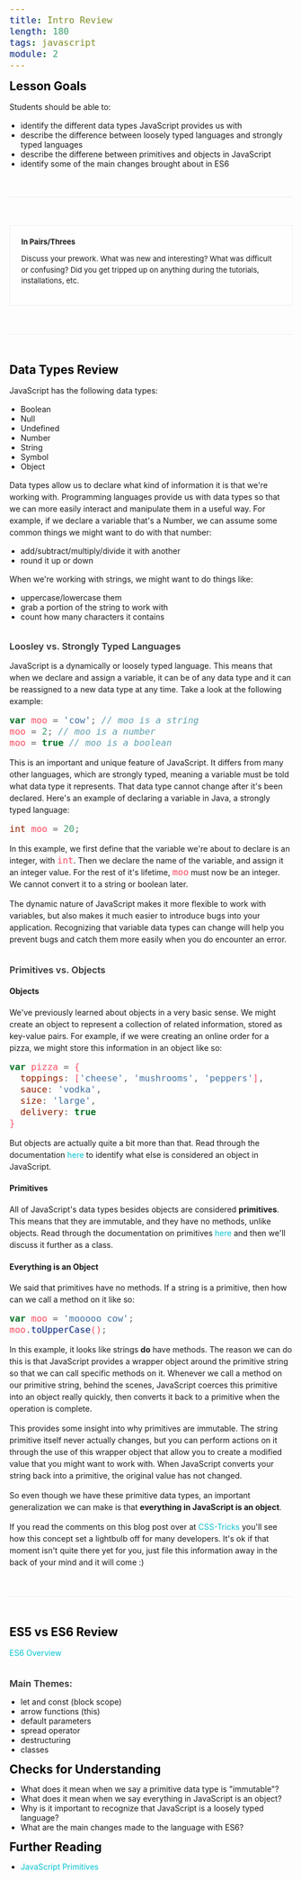 ```yaml
---
title: Intro Review
length: 180
tags: javascript
module: 2
---
```



<style type="text/css">
  a:link,a:visited{text-decoration:none;color:#05c2d1}#toc a:hover,a:hover{color:#000}blockquote{font-family:Lato,sans-serif;font-size:28px;width:90%}#view-toggle span.active, h3{color:#333;font-weight:600}, h4 code{font-size: 20px;color:#fc4b60}#meta{background-color:#05c2d1;font-size:11px;padding:1px 25px;left:0;bottom:0}#meta span{margin:0 5px}#wrapper{display:flex;min-height:100%}#toc{flex-grow:1;background:#f5f5f5;border-right:1px solid #ccc;box-shadow:inset 1px 1px 3px #666;padding:25px 30px;min-width:20%;z-index:2}#toc ol{list-style-type:none;padding:0;margin:0}#toc ol li{padding:3px 0}#toc a:link,#toc a:visited{color:#3c4040}#content-container{flex-grow:3;padding:50px 60px;margin:-30px 8px 0 0;background:#fff;box-shadow:-1px -1px 2px #0097a2;position:relative}#content-container {color:#555}hr{width:100%;height:1px;background-color:#eee;border:0;margin:50px 0} .discuss h4, h2{margin:0}#view-toggle{position:absolute;top:8px;right:10px;font-size:11px;color:#666} h2, h2 a{color:#000} h3{margin:0;padding:20px 0 0} p{line-height:1.5em} ul{-webkit-padding-start:20px} code{font-size:16px;color:#fc4b60} .discuss{padding:20px;font-size:13px;background-color:#fefefe;border:1px solid #eee} img.right{float:right;margin:20px 0 0 50px;max-width:45%}
</style>


## Lesson Goals

Students should be able to:

* identify the different data types JavaScript provides us with
* describe the difference between loosely typed languages and strongly typed languages
* describe the differene between primitives and objects in JavaScript
* identify some of the main changes brought about in ES6


<hr />

<div class="discuss">
  <h4>In Pairs/Threes</h4>
  <p>Discuss your prework. What was new and interesting? What was difficult or confusing? Did you get tripped up on anything during the tutorials, installations, etc.</p>
</div>


<hr />

## Data Types Review

JavaScript has the following data types:

* Boolean
* Null
* Undefined
* Number
* String
* Symbol 
* Object

Data types allow us to declare what kind of information it is that we're working with. Programming languages provide us with data types so that we can more easily interact and manipulate them in a useful way. For example, if we declare a variable that's a Number, we can assume some common things we might want to do with that number:

* add/subtract/multiply/divide it with another
* round it up or down

When we're working with strings, we might want to do things like:

* uppercase/lowercase them
* grab a portion of the string to work with
* count how many characters it contains


### Loosley vs. Strongly Typed Languages

JavaScript is a dynamically or loosely typed language. This means that when we declare and assign a variable, it can be of any data type and it can be reassigned to a new data type at any time. Take a look at the following example:

```js
var moo = 'cow'; // moo is a string
moo = 2; // moo is a number
moo = true // moo is a boolean
```

This is an important and unique feature of JavaScript. It differs from many other languages, which are strongly typed, meaning a variable must be told what data type it represents. That data type cannot change after it's been declared. Here's an example of declaring a variable in Java, a strongly typed language:

```java
int moo = 20;
```

In this example, we first define that the variable we're about to declare is an integer, with `int`. Then we declare the name of the variable, and assign it an integer value. For the rest of it's lifetime, `moo` must now be an integer. We cannot convert it to a string or boolean later.

The dynamic nature of JavaScript makes it more flexible to work with variables, but also makes it much easier to introduce bugs into your application. Recognizing that variable data types can change will help you prevent bugs and catch them more easily when you do encounter an error.


### Primitives vs. Objects


#### Objects

We've previously learned about objects in a very basic sense. We might create an object to represent a collection of related information, stored as key-value pairs. For example, if we were creating an online order for a pizza, we might store this information in an object like so:

```js
var pizza = {
  toppings: ['cheese', 'mushrooms', 'peppers'],
  sauce: 'vodka',
  size: 'large',
  delivery: true
} 
```

But objects are actually quite a bit more than that. Read through the documentation [here](https://developer.mozilla.org/en-US/docs/Web/JavaScript/Data_structures#Objects) to identify what else is considered an object in JavaScript.


#### Primitives

All of JavaScript's data types besides objects are considered **primitives**. This means that they are immutable, and they have no methods, unlike objects. Read through the documentation on primitives [here](https://developer.mozilla.org/en-US/docs/Glossary/Primitive) and then we'll discuss it further as a class.


#### Everything is an Object

We said that primitives have no methods. If a string is a primitive, then how can we call a method on it like so:

```js
var moo = 'mooooo cow';
moo.toUpperCase();
```

In this example, it looks like strings **do** have methods. The reason we can do this is that JavaScript provides a wrapper object around the primitive string so that we can call specific methods on it. Whenever we call a method on our primitive string, behind the scenes, JavaScript coerces this primitive into an object really quickly, then converts it back to a primitive when the operation is complete.

This provides some insight into why primitives are immutable. The string primitive itself never actually changes, but you can perform actions on it through the use of this wrapper object that allow you to create a modified value that you might want to work with. When JavaScript converts your string back into a primitive, the original value has not changed.

So even though we have these primitive data types, an important generalization we can make is that **everything in JavaScript is an object**.

If you read the comments on this blog post over at [CSS-Tricks](https://css-tricks.com/the-javascript-ah-ha-moment/) you'll see how this concept set a lightbulb off for many developers. It's ok if that moment isn't quite there yet for you, just file this information away in the back of your mind and it will come :) 


<hr />


## ES5 vs ES6 Review

[ES6 Overview](http://frontend.turing.io/lessons/module-2/es5-vs-es6.html)

### Main Themes:

* let and const (block scope)
* arrow functions (this)
* default parameters
* spread operator
* destructuring
* classes


## Checks for Understanding

* What does it mean when we say a primitive data type is "immutable"?
* What does it mean when we say everything in JavaScript is an object?
* Why is it important to recognize that JavaScript is a loosely typed language?
* What are the main changes made to the language with ES6?

## Further Reading

* [JavaScript Primitives](https://javascriptweblog.wordpress.com/2010/09/27/the-secret-life-of-javascript-primitives/)